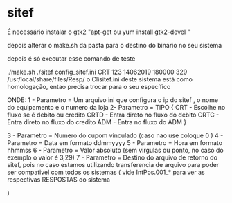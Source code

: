# sitef
 É necessário instalar o gtk2  "apt-get ou yum install gtk2-devel "

depois alterar o make.sh da pasta para o destino do binário no seu sistema

depois é só executar esse comando de teste

./make.sh
./sitef config_sitef.ini  CRT 123 14062019 180000 329 /usr/local/share/files/Resp/
o Clisitef.ini deste sistema está como homologação, entao precisa trocar para o seu específico


ONDE:
1 - Parametro = Um arquivo ini que configura o ip do sitef , o nome do equipamento e o numero da loja
2- Parametro = TIPO {
CRT  - Escolhe no fluxo se é  debito ou credito
CRTD - Entra direto no fluxo do debito
CRTC - Entra direto no fluxo do credito
ADM  - Entra no fluxo do ADM
}

3 - Parametro = Numero do cupom vinculado (caso nao use coloque 0 )
4 - Parametro = Data em formato ddmmyyyy
5 - Parametro = Hora em formato hhmmss
6 - Parametro = Valor absoluto (sem virgulas ou ponto, no caso do exemplo o valor é 3,29)
7 - Parametro = Destino do arquivo de retorno do sitef, pois no caso estamos utilizando transferencia de arquivo para poder ser compativel com todos os sistemas (
vide IntPos.001_*  para ver as respectivas RESPOSTAS do sistema 

)


